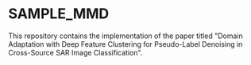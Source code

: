 # SAMPLE_MMD
This repository contains the implementation of the paper titled "Domain Adaptation with Deep Feature Clustering for Pseudo-Label Denoising in Cross-Source SAR Image Classification". 

